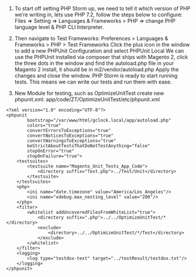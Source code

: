 1. To start off setting PHP Storm up, we need to tell it which version of PHP we’re writing in, 
lets use PHP 7.2, follow the steps below to configure:
Files => Setting => Languages & Frameworks > PHP => change PHP language level & PHP CLI Interpreter.

2. Then navigate to Test Frameworks:
Preferences > Languages & Frameworks > PHP > Test Frameworks
Click the plus icon in the window to add a new PHPUnit Configuration and select PHPUnit Local
We can use the PHPUnit installed via composer that ships with Magento 2, 
click the three dots in the window and find the autoload.php file in your Magento 2 install, 
it should be in m2/vendor/autoload.php
Apply the changes and close the window. PHP Storm is ready to start running tests. 
This means we can write our tests and run them with ease.

3. New Module for testing, such as OptimizeUnitTest
create new phpunit.xml: app/code/ZT/OptimizeUnitTest/etc/phpunit.xml
```
<?xml version="1.0" encoding="UTF-8"?>
<phpunit
        bootstrap="/var/www/html/gclock.local/app/autoload.php"
        colors="true"
        convertErrorsToExceptions="true"
        convertNoticesToExceptions="true"
        convertWarningsToExceptions="true"
        beStrictAboutTestsThatDoNotTestAnything="false"
        stopOnError="true"
        stopOnFailure="true">
    <testsuites>
        <testsuite name="Magento_Unit_Tests_App_Code">
            <directory suffix="Test.php">../Test/Unit</directory>
        </testsuite>
    </testsuites>
    <php>
        <ini name="date.timezone" value="America/Los_Angeles"/>
        <ini name="xdebug.max_nesting_level" value="200"/>
    </php>
    <filter>
        <whitelist addUncoveredFilesFromWhiteList="true">
            <directory suffix=".php">../../OptimizeUnitTest/*</directory>
            <exclude>
                <directory>../../OptimizeUnitTest/*/Test</directory>
            </exclude>
        </whitelist>
    </filter>
    <logging>
        <log type="testdox-text" target="../testResult/testdox.txt"/>
    </logging>
</phpunit>
```
